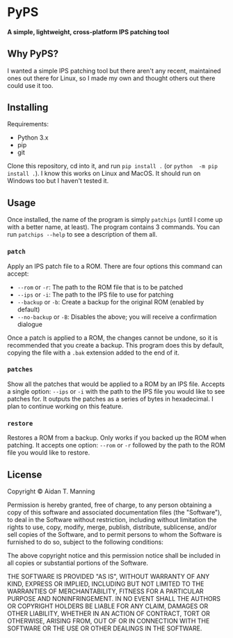 # PyPS

#### A simple, lightweight, cross-platform IPS patching tool

## Why PyPS?

I wanted a simple IPS patching tool but there aren't any recent, 
maintained ones out there for Linux, so I made my own and thought others 
out there could use it too.

## Installing

Requirements:

- Python 3.x
- pip
- git

Clone this repository, cd into it, and run `pip install .` (or `python 
-m pip install .`). I know this works on Linux and MacOS. It should run
on Windows too but I haven't tested it.

## Usage

Once installed, the name of the program is simply `patchips` (until I 
come up with a better name, at least). The program contains 3 commands.
You can run `patchips --help` to see a description of them all.

### `patch`
Apply an IPS patch file to a ROM. There are four options this command
can accept:

- `--rom` or `-r`: The path to the ROM file that is to be patched
- `--ips` or `-i`: The path to the IPS file to use for patching
- `--backup` or `-b`: Create a backup for the original ROM (enabled by 
default)
- `--no-backup` or `-B`: Disables the above; you will receive a
confirmation dialogue

Once a patch is applied to a ROM, the changes cannot be undone, so it
is recommended that you create a backup. This program does this by
default, copying the file with a `.bak` extension added to the end of
it.

### `patches`

Show all the patches that would be applied to a ROM by an IPS file.
Accepts a single option: `--ips` or `-i` with the path to the IPS file
you would like to see patches for. It outputs the patches as a series of
bytes in hexadecimal. I plan to continue working on this feature.

### `restore`

Restores a ROM from a backup. Only works if you backed up the ROM when
patching. It accepts one option: `--rom` or `-r` followed by the path to
the ROM file you would like to restore.

## License

Copyright &copy; Aidan T. Manning

Permission is hereby granted, free of charge, to any person obtaining a 
copy of this software and associated documentation files (the 
"Software"), to deal in the Software without restriction, including 
without limitation the rights to use, copy,  modify, merge, publish, 
distribute, sublicense, and/or sell copies of the Software, and to 
permit persons to whom the Software is furnished to do so, subject to 
the following conditions:

The above copyright notice and this permission notice shall be included 
in all copies or substantial portions of the Software.

THE SOFTWARE IS PROVIDED "AS IS", WITHOUT WARRANTY OF ANY KIND, EXPRESS 
OR IMPLIED, INCLUDING BUT NOT LIMITED TO THE WARRANTIES OF 
MERCHANTABILITY, FITNESS FOR A PARTICULAR PURPOSE AND NONINFRINGEMENT. 
IN NO EVENT SHALL THE AUTHORS OR COPYRIGHT HOLDERS BE LIABLE FOR ANY 
CLAIM, DAMAGES OR OTHER LIABILITY, WHETHER IN AN ACTION OF CONTRACT, 
TORT OR OTHERWISE, ARISING FROM, OUT OF OR IN CONNECTION WITH THE 
SOFTWARE OR THE USE OR OTHER DEALINGS IN THE SOFTWARE.
